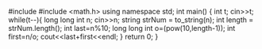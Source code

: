 #include <iostream>
#include <math.h>
using namespace std;
int main() {
    int t;
    cin>>t;
    while(t--){
    long long int n;
    cin>>n;
    string strNum = to_string(n);
    int length = strNum.length();
    int last=n%10;
    long long int o=(pow(10,length-1));
    int first=n/o;
      cout<<last+first<<endl;
    }
    return 0;
}
